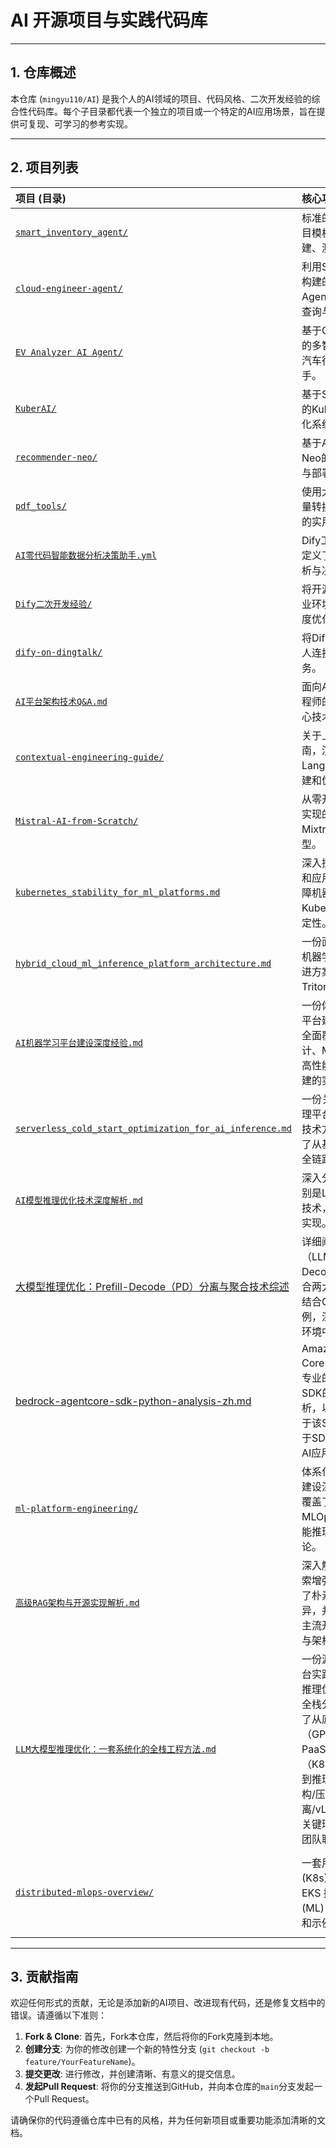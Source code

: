 # AI 开源项目与实践代码库

---

## 1. 仓库概述

本仓库 (`mingyu110/AI`) 是我个人的AI领域的项目、代码风格、二次开发经验的综合性代码库。每个子目录都代表一个独立的项目或一个特定的AI应用场景，旨在提供可复现、可学习的参考实现。

---

## 2. 项目列表

| 项目 (目录) | 核心功能与说明 | 主要技术栈 |
| :--- | :--- | :--- |
| [`smart_inventory_agent/`](./smart_inventory_agent/) | 标准的生产级AI Agent项目模板，用于演示如何构建、测试和部署。 | `Python`, `LangChain`, `FastAPI` |
| [`cloud-engineer-agent/`](./cloud-engineer-agent/) | 利用Strands Agents SDK构建的智能AWS云工程师Agent，协助处理云环境查询与操作。 | `Python`, `Strands Agents SDK`, `AWS CDK` |
| [`EV Analyzer AI Agent/`](./EV%20Analyzer%20AI%20Agent%2020250414/) | 基于CrewAI和DeepSeek的多智能体，用于新能源汽车行业的智能分析助手。 | `Python`, `CrewAI`, `DeepSeek LLM` |
| [`KuberAI/`](./KuberAI/) | 基于Spring AI和通义千问的Kubernetes资源智能优化系统。 | `Java`, `Spring AI`, `Kubernetes` |
| [`recommender-neo/`](./recommender-neo/) | 基于AWS SageMaker Neo的推荐系统模型优化与部署实践。 | `Python`, `SageMaker Neo`, `PyTorch` |
| [`pdf_tools/`](./pdf_tools/) | 使用大模型将PDF文件批量转换为Markdown格式的实用工具。 | `Python`, `PyMuPDF`, `OpenAI LLM` |
| [`AI零代码智能数据分析决策助手.yml`](./AI%E9%9B%B6%E4%BB%A3%E7%A0%81%E6%99%BA%E8%83%BD%E6%95%B0%E6%8D%AE%E5%88%86%E6%9E%90%E5%86%B3%E7%AD%96%E5%8A%A9%E6%89%8B.yml) | Dify工作流的DSL文件，定义了一个零代码的BI分析与决策助手。 | `Dify`, `LLM` |
| [`Dify二次开发经验/`](./Dify%E4%BA%8C%E6%AC%A1%E5%BC%80%E5%8F%91%E7%BB%8F%E9%AA%8C/) | 将开源Dify平台集成到企业环境中的二次开发与深度优化技术实践。 | `Dify`, `Python`, `Milvus`, `Celery` |
| [`dify-on-dingtalk/`](./dify-on-dingtalk/) | 将Dify AI应用与钉钉机器人连接的轻量级桥接服务。 | `Python`, `Dify API`, `DingTalk SDK` |
| [`AI平台架构技术Q&A.md`](./AI%E5%B9%B3%E5%8F%B0%E6%9E%B6%E6%9E%84%E6%8A%80%E6%9C%AFQ%26A.md) | 面向AI平台/Agent开发工程师的Q&A文档，沉淀核心技术要点与架构思考。 | `MLOps`, `Kubernetes`, `PyTorch`, `RAG` |
| [`contextual-engineering-guide/`](./contextual-engineering-guide/) | 关于上下文工程的深度指南，演示如何使用LangChain/LangGraph构建和优化高级AI代理。 | `Python`, `LangChain`, `LangGraph` |
| [`Mistral-AI-from-Scratch/`](./Mistral-AI-from-Scratch/) | 从零开始、使用PyTorch实现的Mistral(7B)和Mixtral(8x7B MoE)模型。 | `Python`, `PyTorch`, `xformers` |
| [`kubernetes_stability_for_ml_platforms.md`](./kubernetes_stability_for_ml_platforms.md) | 深入探讨如何从平台工程和应用开发两个维度，保障机器学习平台在Kubernetes上的生产级稳定性。 | `Kubernetes`, `MLOps`, `SRE` |
| [`hybrid_cloud_ml_inference_platform_architecture.md`](./hybrid_cloud_ml_inference_platform_architecture.md) | 一份面向混合云的生产级机器学习推理平台架构演进方案，结合了KServe、Triton和Karmada。 | `KServe`, `Triton`, `Karmada`, `MLOps` |
| [`AI机器学习平台建设深度经验.md`](./AI机器学习平台建设深度经验.md) | 一份体系化的AI机器学习平台建设深度经验总结，全面覆盖了从宏观架构设计、MLOps自动化流程、高性能推理服务到团队构建的实践方法论。 | `MLOps`, `Kubernetes`, `Platform Engineering` |
| [`serverless_cold_start_optimization_for_ai_inference.md`](./serverless_cold_start_optimization_for_ai_inference.md) | 一份关于Serverless AI推理平台冷启动优化的深度技术方案，系统性地阐述了从基础设施到应用层的全链路优化策略。 | `Serverless`, `Cold Start`, `Knative`, `Fargate` |
| [`AI模型推理优化技术深度解析.md`](./AI模型推理优化技术深度解析.md) | 深入分析现代AI模型，特别是LLM的先进推理优化技术，从架构模式到引擎实现。 | `LLM`, `Inference`, `TensorRT`, `Triton`, `vLLM` |
| [大模型推理优化：Prefill-Decode（PD）分离与聚合技术综述](./大模型推理优化：Prefill-Decode（PD）分离与聚合技术综述.md) | 详细阐述了大型语言模型（LLM）推理中的Prefill-Decode（PD）分离与聚合两大核心优化策略，并结合GMI Cloud的工程案例，深入剖析了其在生产环境中的应用与挑战。 | `LLM`, `Inference`, `Prefill-Decode`, `KV Cache` |
| [bedrock-agentcore-sdk-python-analysis-zh.md](./bedrock-agentcore-sdk-python-analysis-zh.md) | Amazon Bedrock Agent Core SDK的深度分析。从专业的软件工程角度对该SDK的源代码进行了分析，以便开发者更好地基于该SDK二次开发或者基于SDK开发生产级Agentic AI应用。 | `Python`, `AWS Bedrock`, `Generative AI`, `SDK` |
| [`ml-platform-engineering/`](./ml-platform-engineering/) | 体系化的AI机器学习平台建设深度经验总结，全面覆盖了从宏观架构设计、MLOps自动化流程到高性能推理服务的实践方法论。 | `MLOps`, `Kubernetes`, `Platform Engineering` |
| [`高级RAG架构与开源实现解析.md`](./高级RAG架构与开源实现解析.md) | 深入解析了高级RAG（检索增强生成）架构，对比了朴素与高级RAG的差异，并提供了基于AWS和主流开源工具的实现方案与架构图。 | `RAG`, `LLM`, `Vector Database`, `Document AI` |
| [`LLM大模型推理优化：一套系统化的全栈工程方法.md`](./LLM大模型推理优化：一套系统化的全栈工程方法.md) | 一份源于真实SaaS化AI平台实践的、系统化的LLM推理优化终极指南。采用全栈分层思想，深入剖析了从底层硬件（GPU/InfiniBand）、PaaS平台（K8s/Volcano/KServe）到推理引擎内核（模型架构/压缩/PD分离/vLLM/TGI）的每一个关键环节，并附有详细的团队职责矩阵。 | `LLM`, `Inference Optimization`, `System Architecture`, `Cloud-Native`, `AI Engineering` |
| [`distributed-mlops-overview/`](./distributed-mlops-overview/) | 一套用于在 Kubernetes (K8s) 上使用 Amazon EKS 探索分布式机器学习 (ML) 工作负载的基础设施和示例代码。 | `Terraform`, `Docker`, `Kubernetes`, `AWS EKS`, `Ray`, `Torchrun`, `MPI`, `Volcano Scheduler` |

---

## 3. 贡献指南

欢迎任何形式的贡献，无论是添加新的AI项目、改进现有代码，还是修复文档中的错误。请遵循以下准则：

1.  **Fork & Clone**: 首先，Fork本仓库，然后将你的Fork克隆到本地。
2.  **创建分支**: 为你的修改创建一个新的特性分支 (`git checkout -b feature/YourFeatureName`)。
3.  **提交更改**: 进行修改，并创建清晰、有意义的提交信息。
4.  **发起Pull Request**: 将你的分支推送到GitHub，并向本仓库的`main`分支发起一个Pull Request。

请确保你的代码遵循仓库中已有的风格，并为任何新项目或重要功能添加清晰的文档。